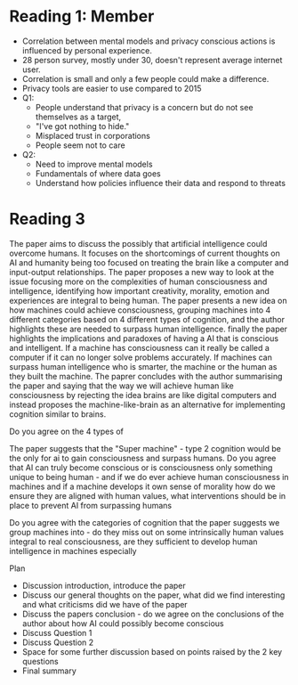 # Reading 1: Member
- Correlation between mental models and privacy conscious actions is influenced by personal experience.
- 28 person survey, mostly under 30, doesn't represent average internet user.
- Correlation is small and only a few people could make a difference.
- Privacy tools are easier to use compared to 2015
- Q1:
    - People understand that privacy is a concern but do not see themselves as a target,
    - "I've got nothing to hide."
    - Misplaced trust in corporations
    - People seem not to care
- Q2:
    - Need to improve mental models
    - Fundamentals of where data goes
    - Understand how policies influence their data and respond to threats



# Reading 3
The paper aims to discuss the possibly that artificial intelligence could overcome humans. It focuses on the shortcomings of current thoughts on AI and humanity being too focused on treating the brain like a computer and input-output relationships. The paper proposes a new way to look at the issue focusing more on the complexities of human consciousness and intelligence, identifying how important creativity, morality, emotion and experiences are integral to being human. The paper presents a new idea on how machines could achieve consciousness, grouping machines into 4 different categories based on 4 different types of cognition, and the author highlights these are needed to surpass human intelligence. finally the paper highlights the implications and paradoxes of having a AI that is conscious and intelligent. If a machine has consciousness can it really be called a computer if it can no longer solve problems accurately. If machines can surpass human intelligence who is smarter, the machine or the human as they built the machine. The paprer concludes with the author summarising the paper and saying that the way we will achieve human like consciousness by rejecting the idea brains are like digital computers and instead proposes the machine-like-brain as an alternative for implementing cognition similar to brains. 

Do you agree on the 4 types of 

The paper suggests that the "Super machine" - type 2 cognition would be the only for ai to gain consciousness and surpass humans. Do you agree that AI can truly become conscious or is consciousness only something unique to being human - and if we do ever achieve human consciousness in machines and if a machine develops it own sense of morality how do we ensure they are aligned with human values, what interventions should be in place to prevent AI from surpassing humans

Do you agree with the categories of cognition that the paper suggests we group machines into - do they miss out on some intrinsically human values integral to real consciousness, are they sufficient to develop human intelligence in machines especially 

Plan
- Discussion introduction, introduce the paper
- Discuss our general thoughts on the paper, what did we find interesting and what criticisms did we have of the paper
- Discuss the papers conclusion - do we agree on the conclusions of the author about how AI could possibly become conscious 
- Discuss Question 1
- Discuss Question 2
- Space for some further discussion based on points raised by the 2 key questions
- Final summary